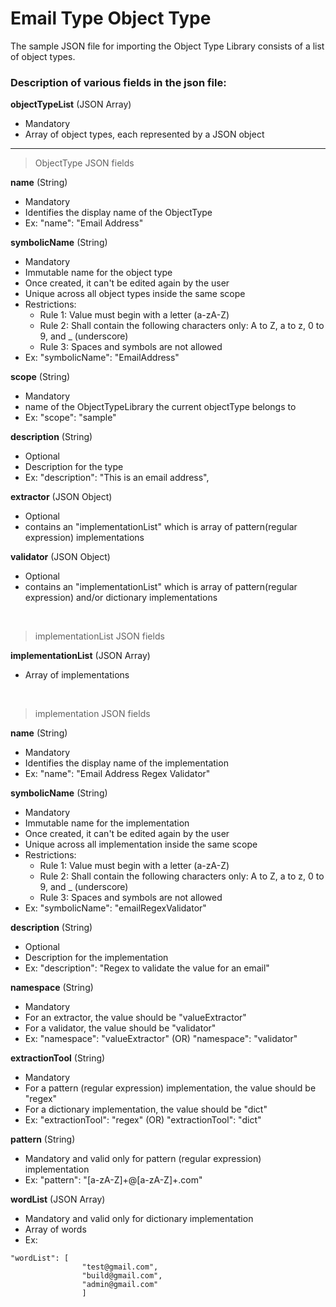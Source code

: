 # Email Type Object Type 

The sample JSON file for importing the Object Type Library consists of a list of object types. 

### Description of various fields in the json file:

**objectTypeList** (JSON Array) 
- Mandatory
- Array of object types, each represented by a JSON object

<hr>

>ObjectType JSON fields

**name** (String)
- Mandatory
- Identifies the display name of the ObjectType
- Ex: "name": "Email Address"

**symbolicName** (String)
- Mandatory
- Immutable name for the object type
- Once created, it can't be edited again by the user
- Unique across all object types inside the same scope
- Restrictions:
    - Rule 1: Value must begin with a letter (a-zA-Z)
    - Rule 2: Shall contain the following characters only: A to Z, a to z, 0 to 9, and _ (underscore)
    - Rule 3: Spaces and symbols are not allowed
- Ex: "symbolicName": "EmailAddress"

**scope** (String)
- Mandatory
- name of the ObjectTypeLibrary the current objectType belongs to
- Ex: "scope": "sample"

**description** (String)
- Optional
- Description for the type
- Ex: "description": "This is an email address",

**extractor** (JSON Object)
- Optional
- contains an "implementationList" which is array of pattern(regular expression) implementations

**validator** (JSON Object)
- Optional
- contains an "implementationList" which is array of pattern(regular expression) and/or dictionary implementations


<br>

>implementationList JSON fields

**implementationList** (JSON Array)
- Array of implementations


<br>

>implementation JSON fields

**name** (String)
- Mandatory
- Identifies the display name of the implementation
- Ex: "name": "Email Address Regex Validator"

**symbolicName** (String)
- Mandatory
- Immutable name for the implementation
- Once created, it can't be edited again by the user
- Unique across all implementation inside the same scope
- Restrictions:
    - Rule 1: Value must begin with a letter (a-zA-Z)
    - Rule 2: Shall contain the following characters only: A to Z, a to z, 0 to 9, and _ (underscore)
    - Rule 3: Spaces and symbols are not allowed
- Ex: "symbolicName": "emailRegexValidator"

**description** (String)
- Optional
- Description for the implementation
- Ex: "description": "Regex to validate the value for an email"

**namespace** (String)
- Mandatory
- For an extractor, the value should be "valueExtractor"
- For a validator, the value should be "validator"
- Ex: "namespace": "valueExtractor" (OR) "namespace": "validator"

**extractionTool** (String)
- Mandatory
- For a pattern (regular expression) implementation, the value should be "regex"
- For a dictionary implementation, the value should be "dict"
- Ex: "extractionTool": "regex" (OR) "extractionTool": "dict"

**pattern** (String)
- Mandatory and valid only for pattern (regular expression) implementation
- Ex: "pattern": "[a-zA-Z]+@[a-zA-Z]+.com"

**wordList** (JSON Array)
- Mandatory and valid only for dictionary implementation
- Array of words
- Ex: 
```
"wordList": [
                "test@gmail.com",
                "build@gmail.com",
                "admin@gmail.com"
                ]
```
